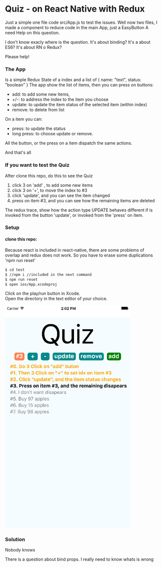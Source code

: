 Quiz - on React Native with Redux
========================

Just a simple one file code src/App.js to test the issues.
Well now two files, I made a component to reduce code in the main App, just a EasyButton
A need Help on this question.

I don't know exacly where is the question. It's about  binding? It's a about ES6? It's about RN o Redux?

Please help!

### The App ###

Is a simple Redux State of a index and a list of { name: "text", status: "boolean" }
The app show the list of items, then you can press on buttons:

  * add: to add some new items,
  * +/-: to address the index to the item you choose
  * update: to update the item status of the selected item (within index)
  * remove: to delete from list

On a item you can:

  * press: to update the status
  * long press: to choose update or remove.

All the button, or the press on a item dispatch the same actions.

And that's all

### If you want to test the Quiz ###

After clone this repo, do this to see the Quiz

   1. click 3 on 'add' , to add some new items
   2. click 3 on '+', to move the index to #3
   3. click 'update', and you can see the item changed
   4. press on item #3, and you can see how the remaining items are deleted

The redux trace, show how the action type UPDATE behaves different if is invoked from the button 'update', or invoked from the 'press' on item.

### Setup ###
#### clone this repo: ####

Because react is included in react-native, there are some problems of overlap and redux does not work. So you have to erase some duplications 'npm run reset'

```
$ cd test
$ //npm i //included in the next command
$ npm run reset
$ open ios/App.xcodeproj
```

Click on the play/run button in Xcode.
<br />
Open the directory in the text editor of your choice.

![alt tag](https://github.com/srlopez/test/blob/master/ScreenShot.png)


### Solution ###

Nobody knows

There is a question about bind props. I really need to know whats is wrong
